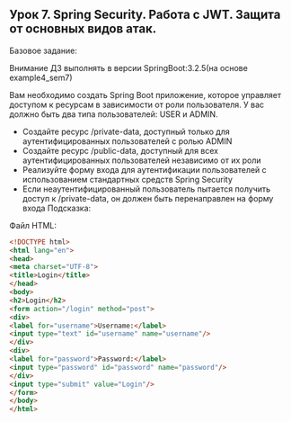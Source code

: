 ## Урок 7. Spring Security. Работа с JWT. Защита от основных видов атак.

Базовое задание:

Внимание ДЗ выполнять в версии SpringBoot:3.2.5(на основе example4_sem7)

Вам необходимо создать Spring Boot приложение, которое управляет доступом к ресурсам в зависимости от роли пользователя. У вас должно быть два типа пользователей: USER и ADMIN.

- Создайте ресурс /private-data, доступный только для аутентифицированных пользователей с ролью ADMIN
- Создайте ресурс /public-data, доступный для всех аутентифицированных пользователей независимо от их роли
- Реализуйте форму входа для аутентификации пользователей с использованием стандартных средств Spring Security
- Если неаутентифицированный пользователь пытается получить доступ к /private-data, он должен быть перенаправлен на форму входа
Подсказка:

Файл HTML:
```html
<!DOCTYPE html>
<html lang="en">
<head>
<meta charset="UTF-8">
<title>Login</title>
</head>
<body>
<h2>Login</h2>
<form action="/login" method="post">
<div>
<label for="username">Username:</label>
<input type="text" id="username" name="username"/>
</div>
<div>
<label for="password">Password:</label>
<input type="password" id="password" name="password"/>
</div>
<input type="submit" value="Login"/>
</form>
</body>
</html>
```